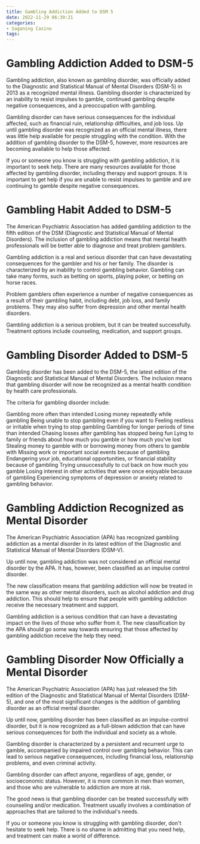 ```yaml
---
title: Gambling Addiction Added to DSM 5
date: 2022-11-29 06:39:21
categories:
- Saganing Casino
tags:
---
```



#  Gambling Addiction Added to DSM-5

Gambling addiction, also known as gambling disorder, was officially added to the Diagnostic and Statistical Manual of Mental Disorders (DSM-5) in 2013 as a recognized mental illness. Gambling disorder is characterized by an inability to resist impulses to gamble, continued gambling despite negative consequences, and a preoccupation with gambling.

Gambling disorder can have serious consequences for the individual affected, such as financial ruin, relationship difficulties, and job loss. Up until gambling disorder was recognized as an official mental illness, there was little help available for people struggling with the condition. With the addition of gambling disorder to the DSM-5, however, more resources are becoming available to help those affected.

If you or someone you know is struggling with gambling addiction, it is important to seek help. There are many resources available for those affected by gambling disorder, including therapy and support groups. It is important to get help if you are unable to resist impulses to gamble and are continuing to gamble despite negative consequences.

#  Gambling Habit Added to DSM-5

The American Psychiatric Association has added gambling addiction to the fifth edition of the DSM (Diagnostic and Statistical Manual of Mental Disorders). The inclusion of gambling addiction means that mental health professionals will be better able to diagnose and treat problem gamblers.

Gambling addiction is a real and serious disorder that can have devastating consequences for the gambler and his or her family. The disorder is characterized by an inability to control gambling behavior. Gambling can take many forms, such as betting on sports, playing poker, or betting on horse races.

Problem gamblers often experience a number of negative consequences as a result of their gambling habit, including debt, job loss, and family problems. They may also suffer from depression and other mental health disorders.

Gambling addiction is a serious problem, but it can be treated successfully. Treatment options include counseling, medication, and support groups.

#  Gambling Disorder Added to DSM-5

Gambling disorder has been added to the DSM-5, the latest edition of the Diagnostic and Statistical Manual of Mental Disorders. The inclusion means that gambling disorder will now be recognized as a mental health condition by health care professionals.

The criteria for gambling disorder include:

Gambling more often than intended
Losing money repeatedly while gambling
Being unable to stop gambling even if you want to
Feeling restless or irritable when trying to stop gambling
Gambling for longer periods of time than intended
Chasing losses after gambling has stopped being fun
Lying to family or friends about how much you gamble or how much you've lost
Stealing money to gamble with or borrowing money from others to gamble with
Missing work or important social events because of gambling
Endangering your job, educational opportunities, or financial stability because of gambling
Trying unsuccessfully to cut back on how much you gamble
Losing interest in other activities that were once enjoyable because of gambling
Experiencing symptoms of depression or anxiety related to gambling behavior.

#  Gambling Addiction Recognized as Mental Disorder

The American Psychiatric Association (APA) has recognized gambling addiction as a mental disorder in its latest edition of the Diagnostic and Statistical Manual of Mental Disorders (DSM-V).

Up until now, gambling addiction was not considered an official mental disorder by the APA. It has, however, been classified as an impulse control disorder.

The new classification means that gambling addiction will now be treated in the same way as other mental disorders, such as alcohol addiction and drug addiction. This should help to ensure that people with gambling addiction receive the necessary treatment and support.

Gambling addiction is a serious condition that can have a devastating impact on the lives of those who suffer from it. The new classification by the APA should go some way towards ensuring that those affected by gambling addiction receive the help they need.

#  Gambling Disorder Now Officially a Mental Disorder

The American Psychiatric Association (APA) has just released the 5th edition of the Diagnostic and Statistical Manual of Mental Disorders (DSM-5), and one of the most significant changes is the addition of gambling disorder as an official mental disorder.

Up until now, gambling disorder has been classified as an impulse-control disorder, but it is now recognized as a full-blown addiction that can have serious consequences for both the individual and society as a whole.

Gambling disorder is characterized by a persistent and recurrent urge to gamble, accompanied by impaired control over gambling behavior. This can lead to serious negative consequences, including financial loss, relationship problems, and even criminal activity.

Gambling disorder can affect anyone, regardless of age, gender, or socioeconomic status. However, it is more common in men than women, and those who are vulnerable to addiction are more at risk.

The good news is that gambling disorder can be treated successfully with counseling and/or medication. Treatment usually involves a combination of approaches that are tailored to the individual's needs.

If you or someone you know is struggling with gambling disorder, don't hesitate to seek help. There is no shame in admitting that you need help, and treatment can make a world of difference.